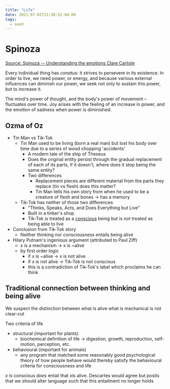 ```yaml
---
title: "Life"
date: 2021-07-02T21:38:52-04:00
tags:
  - seed
---
```


# Spinoza

[Source: Spinoza -- Understanding the emotions Clare Carlisle](https://www.theguardian.com/commentisfree/belief/2011/mar/14/spinoza-understanding-emotions)

Every individual thing has _conatus_: it strives to persevere in its existence. In order to live, we need power, or energy, and because various external influences can diminish our power, we seek not only to sustain this power, but to increase it.

The mind's power of thought, and the body's power of movement – fluctuates over time. Joy arises with the feeling of an increase in power, and the emotion of sadness when power is diminished.

## Ozma of Oz

- Tin Man vs Tik-Tok
  - Tin Man used to be living (born a real man) but lost his body over time due to a series of wood chopping 'accidents'
    - A modern tale of the ship of Theseus
    - Does the original entity persist through the gradual replacement of each of its parts, if it doesn't, where does it stop being the same entity?
    - Two differences
      - Replacement pieces are different material from the parts they replace (tin vs flesh) does this matter?
      - Tin Man tells his own story from when he used to be a creature of flesh and bones → has a memory
  - Tik-Tok has neither of those two differences
    - "Thinks, Speaks, Acts, and Does Everything but Live"
    - Built in a tinker's shop
    - Tik-Tok is treated as a [conscious](thoughts/consciousness.md) being but is not treated as being able to live
- Conclusion from Tik-Tok story
  - Neither thinking nor consciousness entails being alive
- Hilary Putnam's ingenious argument (attributed to Paul Ziff)
  - x is a mechanism → x is ~alive
  - by first order logic
    - if x is ~alive → x is not alive
    - if x is not alive → Tik-Tok is not conscious
    - this is a contradiction of Tik-Tok's label which proclaims he can think

## Traditional connection between thinking and being alive

We suspect the distinction between what is alive what is mechanical is not clear-cut

Two criteria of life

- structural (important for plants)
  - biochemical definition of life → digestion, growth, reproduction, self-motion, perception, etc.
- behavioural (important for animals)
  - any program that matched some reasonably good psychological theory of how people behave would thereby satisfy the behavioural criteria for consciousness and life

$x$ is conscious _does_ entail that $x$is alive. Descartes would agree but posits that we _should_ alter language such that this entailment no longer holds
